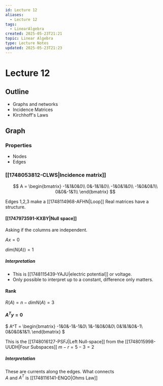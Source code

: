```yaml
---
id: Lecture 12
aliases:
  - Lecture 12
tags:
  - LinearAlgebra
created: 2025-05-23T21:21
topic: Linear Algebra
type: Lecture Notes
updated: 2025-05-23T21:23
---
```

# Lecture 12

## Outline

- Graphs and networks
- Incidence Matrices
- Kirchhoff's Laws

## Graph

### Properties

- Nodes
- Edges

### [[1748053812-CLWS|Incidence matrix]]

$$
A =
\begin{bmatrix}
-1&1&0&0\\
0&-1&1&0\\
-1&0&1&0\\
-1&0&0&1\\
0&0&-1&1\\
\end{bmatrix}
$$

Edges 1,2,3 make a [[1748114968-AFHN|Loop]]
Real matrices have a structure.

#### [[1747973591-KXBY|Null space]]

Asking if the columns are independent.

$Ax=0$

$dim(N(A)) = 1$

##### Interpretation

- This is [[1748115439-YAJU|electric potential]] or voltage.
- Only possible to interpret up to a constant, difference only matters.

#### Rank

$R(A) = n - dim N(A) = 3$

#### $A^T y = 0$

$
A^T = \begin{bmatrix}
-1&0&-1&-1&0\\
1&-1&0&0&0\\
0&1&1&0&-1\\
0&0&0&1&1\\
\end{bmatrix}
$

This is the [[1748016127-PSFJ|Left Null-space]] from the [[1748015998-UUDH|Four Subspaces]]
 $m -r = 5-3=2$

##### Interpretation

 These are currents along the edges. What connects\
$A$ and $A^T$ is [[1748116141-ENQO|Ohms Law]]
